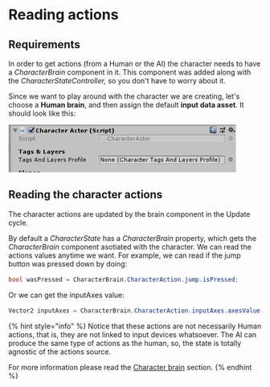 # Reading actions

## Requirements

In order to get actions \(from a Human or the AI\) the character needs to have a _CharacterBrain_ component in it. This component was added along with the _CharacterStateController,_ so you don't have to worry about it. 

Since we want to play around with the character we are creating, let's choose a **Human brain**, and then assign the default **input data asset**. It should look like this:

![](../../.gitbook/assets/imagen%20%2814%29.png)



## Reading the character actions

The character actions are updated by the brain component in the Update cycle. 

By default a _CharacterState_ has a _CharacterBrain_ property, which gets the _CharacterBrain_ component asotiated with the character. We can read the actions values anytime we want. For example, we can read if the jump button was pressed down by doing:

```csharp
bool wasPressed = CharacterBrain.CharacterAction.jump.isPressed;
```

 Or we can get the inputAxes value:

```csharp
Vector2 inputAxes = CharacterBrain.CharacterAction.inputAxes.axesValue;
```

{% hint style="info" %}
Notice that these actions are not necessarily Human actions, that is, they are not linked to input devices whatsoever. The AI can produce the same type of actions as the human, so, the state is totally agnostic of the actions source.

For more information please read the [Character brain](../../fundamentals/implementation/character-brain.md) section.
{% endhint %}



